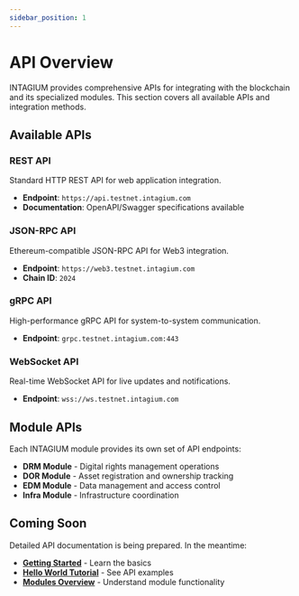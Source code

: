 ```yaml
---
sidebar_position: 1
---
```


# API Overview

INTAGIUM provides comprehensive APIs for integrating with the blockchain and its specialized modules. This section covers all available APIs and integration methods.

## Available APIs

### REST API
Standard HTTP REST API for web application integration.
- **Endpoint**: `https://api.testnet.intagium.com`
- **Documentation**: OpenAPI/Swagger specifications available

### JSON-RPC API
Ethereum-compatible JSON-RPC API for Web3 integration.
- **Endpoint**: `https://web3.testnet.intagium.com`
- **Chain ID**: `2024`

### gRPC API
High-performance gRPC API for system-to-system communication.
- **Endpoint**: `grpc.testnet.intagium.com:443`

### WebSocket API
Real-time WebSocket API for live updates and notifications.
- **Endpoint**: `wss://ws.testnet.intagium.com`

## Module APIs

Each INTAGIUM module provides its own set of API endpoints:

- **DRM Module** - Digital rights management operations
- **DOR Module** - Asset registration and ownership tracking
- **EDM Module** - Data management and access control
- **Infra Module** - Infrastructure coordination

## Coming Soon

Detailed API documentation is being prepared. In the meantime:

- **[Getting Started](/getting-started/overview)** - Learn the basics
- **[Hello World Tutorial](/getting-started/hello-world)** - See API examples
- **[Modules Overview](/modules/overview)** - Understand module functionality

